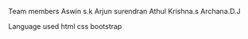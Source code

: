 Team members
  Aswin s.k
  Arjun surendran
  Athul Krishna.s
  Archana.D.J

  Language used
    html
    css
    bootstrap
